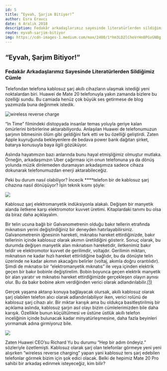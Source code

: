 ```yaml
---
id: 5
title: “Eyvah, Şarjım Bitiyor!”
author: Esra Eravcı
date: 6 Aralık 2018
description: Fedakâr arkadaşlarımız sayesinde literatürlerden sildiğimiz cümle. Telefondan telefona kablosuz şarj akıllı cihazların ulaşmak istediği yeni noktalardan biri. Huawei de Mate 20 telefonuyla yakın zamanda bizlere bu özelliği sundu. Bu camiada henüz çok büyük ses getirmese de blog yazımızda buna değinmek istedik.
route: eyvah-sarjim-bitiyor
img: https://cdn-images-1.medium.com/max/2400/1*hm3LD2lChoVrHn8PGvGNBg.jpeg
---
```

## “Eyvah, Şarjım Bitiyor!”

### Fedakâr Arkadaşlarımız Sayesinde Literatürlerden Sildiğimiz Cümle

Telefondan telefona kablosuz şarj akıllı cihazların ulaşmak istediği yeni noktalardan biri. Huawei de Mate 20 telefonuyla yakın zamanda bizlere bu özelliği sundu. Bu camiada henüz çok büyük ses getirmese de blog yazımızda buna değinmek istedik.

![wireless reverse charge](https://cdn-images-1.medium.com/max/2400/1*hm3LD2lChoVrHn8PGvGNBg.jpeg)

“In Time” filmindeki distopyada insanlar temas yoluyla geriye kalan ömürlerini birbirlerine aktarabiliyordu. Anlaşılan Huawei de telefonumuzun şarjının bitmesinin ölüm gibi geldiğini fark etti ve bu özelliği geliştirdi. Zaten Apple kuyruğunda bekleyenlere de bedava power bank dağıtan şirket, batarya konusuyla baya ilgili gözüküyor.

Aslında hayatımızın bazı anlarında bunu hayal etmişliğimiz olmuştur mutlaka. Örneğin, arkadaşımızın Uber çağırması için onun telefonuna ya da dönüş yolunda müzik dinlemeden duramayan arkadaşımıza sadece cihaza dokunarak telefonumuzdan enerji aktarabileceğiz.

Peki bu durum nasıl olabiliyor? İncecik ****telefon bir de kablosuz şarj cihazına nasıl dönüşüyor? İşin teknik kısmı şöyle:

![](https://cdn-images-1.medium.com/max/2000/1*YoV90kGEk-_OM3XQoh-qYg.jpeg)

Kablosuz şarj elektromanyetik indüksiyonla alakalı. Değişen bir manyetik alanda iletkene karşı elektromotor kuvvet üretimi. Kitaplardaki tanımı bu olsa da biraz daha açıklayalım.

Bir telin ucuna bağlı bir Galvanometrenin olduğu bakır tellerin etrafında mıknatısın yerini değiştirdiğiniz bir deneyden hatırlayabilirsiniz. Galvanometrenin iğnesinin hareketi, mıknatısı hareket ettirdiğinizde, bakır tellerinin içinde kablosuz olarak akımın üretildiğini gösterir. Sonuç olarak, bu durumda değişen manyetik alan mıknatısın hareketidir, iletkenimiz bakır teldir ve elektromotor kuvvet de gerilimdir, voltajdır. Gerilimin miktarı, mıknatısın ne kadar hızlı hareket ettirildiğine bağlıdır, bu da dönüşte telin üzerinde ne kadar akımın akacağını belirler (voltaj, akımla doğru orantılıdır). Şimdi de mıknatısı bir “elektromanyetik mıknatıs” ile veya içinden elektrik geçen bir bakır bobinle değiştirelim. Bobin boyunca geçen elektrik manyetik bir alan yaratır ve mıknatısı hareket ettirdiğimizde gerçekleşen olayın aynısı olur. Bu da bakır bobine akım verdiğinden verici olarak adlandırılabilir.[(1)](https://www.livemint.com/Technology/TvdW1e8OoxCRVlIe8q6NnO/Huawei-just-launched-a-smartphone-that-can-wirelessly-charge.html)

Gerçek yaşama aktarıp konuya bağlayacak olursak, akıllı kablosuz olarak şarj olabilen telefon alıcı olarak adlandırılabiliyor iken, verici rolünü de kablosuz şarj cihazı alır. Bir miktar karışık ama bu oldukça basitleştirilmiş bir açıklama aslında, kablosuz şarjın asıl olayı bizim cümlelerimizden bile daha karışık. Özellikle bunun küçültülmesi ve üstüne üstlük akıllı telefon inceliğinin içinde bulunacak kadar minyatürleşmesine, daha fazla beyinleri yormamak adına girmiyoruz bile.

![](https://cdn-images-1.medium.com/max/2000/1*cW4UAtIfGatH1dzhmt1UnQ.jpeg)

Zaten Huawei CEO’su Richard Yu bu durumu “Hep bir adım öndeyiz.” sözleriyle özetlemişti. Kablosuz olarak şarj olan telefonlar görmeye yeni yeni alışırken “wireless reverse charging” yapan yani kablosuz ters şarj edebilen telefonlar görmek bizim için şok edici olacak. Belki de hepimiz Mate 20 Pro sahibi bir arkadaş edinmek isteyeceğiz, kim bilir?
